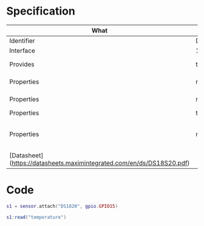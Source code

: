 # Specification

| What         |             | Comments                    |
|--------------|-------------|-----------------------------|
| Identifier   | DS1820      |                             |
| Interface    | 1-WIRE      |                             |
| Provides     | temperature | celsius degrees             |
| Properties   | resolution  | bits of resolution          |
| Properties   | rom         | address in the bus          |
| Properties   | type        | model                       |
| Properties   | numdev      | number of DS180 sensors in the bus |
| [Datasheet] (https://datasheets.maximintegrated.com/en/ds/DS18S20.pdf)           |             | ![](http://whitecatboard.org/git/ds1820.png)                                  |


# Code

```lua
s1 = sensor.attach("DS1820", gpio.GPIO15)

s1:read("temperature")
```